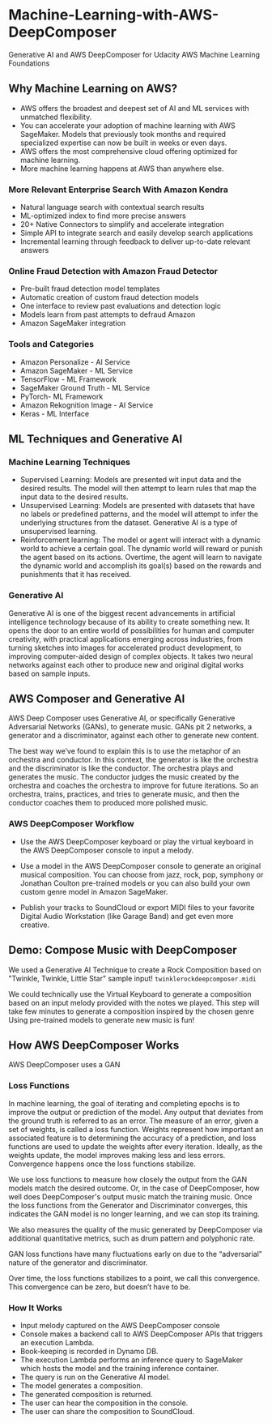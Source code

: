# Machine-Learning-with-AWS-DeepComposer
Generative AI and AWS DeepComposer for Udacity AWS Machine Learning Foundations

## Why Machine Learning on AWS?
* AWS offers the broadest and deepest set of AI and ML services with unmatched flexibility.
* You can accelerate your adoption of machine learning with AWS SageMaker. Models that previously took months and required specialized expertise can now be built in weeks or even days.
* AWS offers the most comprehensive cloud offering optimized for machine learning.
* More machine learning happens at AWS than anywhere else.

### More Relevant Enterprise Search With Amazon Kendra
* Natural language search with contextual search results
* ML-optimized index to find more precise answers
* 20+ Native Connectors to simplify and accelerate integration
* Simple API to integrate search and easily develop search applications
* Incremental learning through feedback to deliver up-to-date relevant answers

### Online Fraud Detection with Amazon Fraud Detector
* Pre-built fraud detection model templates
* Automatic creation of custom fraud detection models
* One interface to review past evaluations and detection logic
* Models learn from past attempts to defraud Amazon
* Amazon SageMaker integration

### Tools and Categories
* Amazon Personalize - AI Service
* Amazon SageMaker - ML Service
* TensorFlow - ML Framework
* SageMaker Ground Truth - ML Service
* PyTorch- ML Framework
* Amazon Rekognition Image - AI Service
* Keras - ML Interface

## ML Techniques and Generative AI

### Machine Learning Techniques
* Supervised Learning: Models are presented wit input data and the desired results. The model will then attempt to learn rules that map the input data to the desired results.
* Unsupervised Learning: Models are presented with datasets that have no labels or predefined patterns, and the model will attempt to infer the underlying structures from the dataset. Generative AI is a type of unsupervised learning.
* Reinforcement learning: The model or agent will interact with a dynamic world to achieve a certain goal. The dynamic world will reward or punish the agent based on its actions. Overtime, the agent will learn to navigate the dynamic world and accomplish its goal(s) based on the rewards and punishments that it has received.

### Generative AI
Generative AI is one of the biggest recent advancements in artificial intelligence technology because of its ability to create something new. It opens the door to an entire world of possibilities for human and computer creativity, with practical applications emerging across industries, from turning sketches into images for accelerated product development, to improving computer-aided design of complex objects. It takes two neural networks against each other to produce new and original digital works based on sample inputs.

## AWS Composer and Generative AI
AWS Deep Composer uses Generative AI, or specifically Generative Adversarial Networks (GANs), to generate music. GANs pit 2 networks, a generator and a discriminator, against each other to generate new content.

The best way we’ve found to explain this is to use the metaphor of an orchestra and conductor. In this context, the generator is like the orchestra and the discriminator is like the conductor. The orchestra plays and generates the music. The conductor judges the music created by the orchestra and coaches the orchestra to improve for future iterations. So an orchestra, trains, practices, and tries to generate music, and then the conductor coaches them to produced more polished music.

### AWS DeepComposer Workflow
* Use the AWS DeepComposer keyboard or play the virtual keyboard in the AWS DeepComposer console to input a melody.

* Use a model in the AWS DeepComposer console to generate an original musical composition. You can choose from jazz, rock, pop, symphony or Jonathan Coulton pre-trained models or you can also build your own custom genre model in Amazon SageMaker.

* Publish your tracks to SoundCloud or export MIDI files to your favorite Digital Audio Workstation (like Garage Band) and get even more creative.

## Demo: Compose Music with DeepComposer
We used a Generative AI Technique to create a Rock Composition based on "Twinkle, Twinkle, Little Star" sample input! ```twinklerockdeepcomposer.midi```

We could technically use the Virtual Keyboard to generate a composition based on
an input melody provided with the notes we played. This step will take few minutes to generate a composition inspired by the chosen genre
Using pre-trained models to generate new music is fun!

## How AWS DeepComposer Works
AWS DeepComposer uses a GAN

### Loss Functions
In machine learning, the goal of iterating and completing epochs is to improve the output or prediction of the model. Any output that deviates from the ground truth is referred to as an error. The measure of an error, given a set of weights, is called a loss function. Weights represent how important an associated feature is to determining the accuracy of a prediction, and loss functions are used to update the weights after every iteration. Ideally, as the weights update, the model improves making less and less errors. Convergence happens once the loss functions stabilize.

We use loss functions to measure how closely the output from the GAN models match the desired outcome. Or, in the case of DeepComposer, how well does DeepComposer's output music match the training music. Once the loss functions from the Generator and Discriminator converges, this indicates the GAN model is no longer learning, and we can stop its training.

We also measures the quality of the music generated by DeepComposer via additional quantitative metrics, such as drum pattern and polyphonic rate.

GAN loss functions have many fluctuations early on due to the “adversarial” nature of the generator and discriminator.

Over time, the loss functions stabilizes to a point, we call this convergence. This convergence can be zero, but doesn’t have to be.

### How It Works
* Input melody captured on the AWS DeepComposer console
* Console makes a backend call to AWS DeepComposer APIs that triggers an execution Lambda.
* Book-keeping is recorded in Dynamo DB.
* The execution Lambda performs an inference query to SageMaker which hosts the model and the training inference container.
* The query is run on the Generative AI model.
* The model generates a composition.
* The generated composition is returned.
* The user can hear the composition in the console.
* The user can share the composition to SoundCloud.